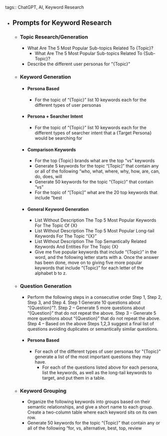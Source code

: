 tags:: ChatGPT, AI, Keyword Research

- ## Prompts for Keyword Research
	- ### Topic Research/Generation
		- What Are The 5 Most Popular Sub-topics Related To {Topic}?
			- What Are The 5 Most Popular Sub-topics Related To {Sub-Topic}?
		- Describe the different user personas for "{Topic}"
	- ### Keyword Generation
		- #### Persona Based
			- For the topic of “{Topic}” list 10 keywords each for the different types of user personas
		- #### Persona + Searcher Intent
			- For the topic of “{Topic}” list 10 keywords each for the different types of searcher intent that a {Target Persona} would be searching for
		- #### Comparison Keywords
			- For the top {Topic} brands what are the top “vs” keywords
			- Generate 5 keywords for the topic “[Topic]” that contain any or all of the following “who, what, where, why, how, are, can, do, does, will
			- Generate 50 keywords for the topic “{Topic}” that contain “vs”
			- For the topic of “[Topic]” what are the 20 top keywords that include “best
		- #### General Keyword Generation
			- List Without Description The Top 5 Most Popular Keywords For The Topic Of {X}
			- List Without Description The Top 5 Most Popular Long-tail Keywords For The Topic “{X}”
			- List Without Description The Top Semantically Related Keywords And Entities For The Topic {X}
			- Give me five popular keywords that include “{Topic}” in the word, and the following letter starts with a. Once the answer has been done, move on to giving five more popular keywords that include “{Topic}” for each letter of the alphabet b to z.
	- ### Question Generation
		- Perform the following steps in a consecutive order Step 1, Step 2, Step 3, and Step 4. Step 1 Generate 10 questions about “{Question}”?. Step 2 – Generate 5 more questions about “{Question}” that do not repeat the above. Step 3 – Generate 5 more questions about “{Question}” that do not repeat the above. Step 4 – Based on the above Steps 1,2,3 suggest a final list of questions avoiding duplicates or semantically similar questions.
		- #### Persona Based
			- For each of the different types of user personas for "{Topic}" generate a list of the most important questions they may have.
				- For each of the questions listed above for each persona, list the keywords, as well as the long-tail keywords to target, and put them in a table.
	- ### Keyword Grouping
		- Organize the following keywords into groups based on their semantic relationships, and give a short name to each group. Create a two-column table where each keyword sits on its own row.
		- Generate 50 keywords for the topic “{Topic}” that contain any or all of the following “for, vs, alternative, best, top, review